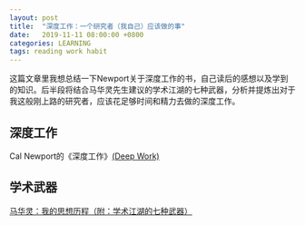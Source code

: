 ```yaml
---
layout: post
title:  "深度工作：一个研究者（我自己）应该做的事"
date:   2019-11-11 08:00:00 +0800
categories: LEARNING
tags: reading work habit
---
```


这篇文章里我想总结一下Newport关于深度工作的书，自己读后的感想以及学到的知识。后半段将结合马华灵先生建议的学术江湖的七种武器，分析并提炼出对于我这般刚上路的研究者，应该花足够时间和精力去做的深度工作。

深度工作
---
Cal Newport的《深度工作》[(Deep Work)](https://www.calnewport.com/books/deep-work/)


学术武器
---
[马华灵：我的思想历程（附：学术江湖的七种武器）](https://www.douban.com/note/671893735/)
